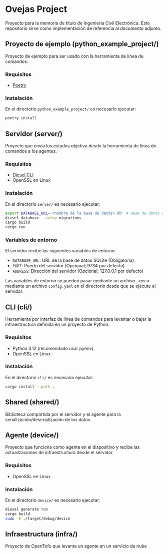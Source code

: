 # Ovejas Project
Proyecto para la memoria de título de Ingeniería Civil Electrónica. Este repositorio sirve como implementación de referencia al documento adjunto.

## Proyecto de ejemplo (python\_example\_project/)
Proyecto de ejemplo para ser usado con la herramienta de línea de comandos.

### Requisitos
* [Poetry](https://python-poetry.org/docs/#installation)

### Instalación
En el directorio `python_example_project/` es necesario ejecutar:

```bash
poetry install
```

## Servidor (server/)
Proyecto que envía los estados objetivo desde la herramienta de línea de comandos a los agentes.

### Requisitos
* [Diesel CLI](https://diesel.rs/guides/getting-started.html#installing-diesel-cli)
* OpenSSL en Linux

### Instalación
En el directorio `server/` es necesario ejecutar:

```bash
export DATABASE_URL='<nombre de la base de datos>.db' # Base de datos de sqlite
diesel database --setup migrations
cargo build
cargo run
```

### Variables de entorno
El servidor recibe las siguientes variables de entorno:
* `DATABASE_URL`: URL de la base de datos SQLite (Obligatoria)
* `PORT`: Puerto del servidor (Opcional; 9734 por defecto)
* `ADDRESS`: Dirección del servidor (Opcional; 127.0.0.1 por defecto)

Las variables de entorno se pueden pasar mediante un archivo `.env` o mediante un archivo `config.yaml` en el directorio desde que se ejecute el servidor.

## CLI (cli/)
Herramienta por interfaz de línea de comandos para levantar o bajar la infraestructura definida en un proyecto de Python.

### Requisitos
* Python 3.12 (recomendado usar pyenv)
* OpenSSL en Linux

### Instalación
En el directorio `cli/` es necesario ejecutar:
```bash
cargo install --path .
```

## Shared (shared/)
Biblioteca compartida por el servidor y el agente para la serialización/deserialización de los datos.

## Agente (device/)
Proyecto que funciona como agente en el dispositivo y recibe las actualizaciones de infraestructura desde el servidor.

### Requisitos
* OpenSSL en Linux

### Instalación
En el directorio `device/` es necesario ejecutar:

```bash
diesel generate run
cargo build
sudo -E ./target/debug/device
```

## Infraestructura (infra/)
Proyecto de OpenTofu que levanta un agente en un servicio de nube
